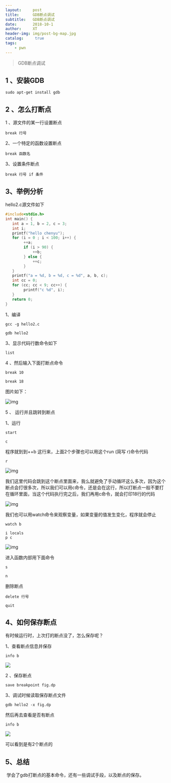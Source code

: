 ```yaml
---
layout:     post
title:      GDB断点调试
subtitle:   GDB断点调试
date:       2018-10-1
author:     XT
header-img: img/post-bg-map.jpg
catalog: 	 true
tags:
    - pwn
---
```



>GDB断点调试

## 1 、安装GDB

```
sudo apt-get install gdb
```

## 2 、怎么打断点

1 、源文件的某一行设置断点

```
break 行号
```

2、一个特定的函数设置断点

```
break 函数名
```

3、设置条件断点

```
break 行号 if 条件
```

## 3、举例分析

hello2.c源文件如下

```c++
#include<stdio.h>
int main() { 
   int a = 1, b = 2, c = 3;
   int i;
   printf("hello chenyu");  
   for (i = 0 ; i < 100; i++) {
    	++a;
        if (i > 90) {
            ++b;
        } else {
            ++c;
        }
   } 
   printf("a = %d, b = %d, c = %d", a, b, c);
   int cc = 0;
   for (cc; cc < 9; cc++) {
        printf("c %d", i);
   }
   return 0;
}
```

 

1、编译

```shell
gcc -g hello2.c
```

 

```shell
gdb hello2
```

3、显示代码行数命令如下

```shell
list
```

4 、然后输入下面打断点命令

```
break 10

break 18
```

 

图片如下：

![img](https://raw.githubusercontent.com/xineting/xineting.github.io/master/img/bgdb1.png)

5 、 运行并且跳转到断点

1、运行

```
start
```

```
c
```

程序就到到++b 这行来，上面2个步骤也可以用这个run (简写 r)命令代码

```
r
```

![img](https://raw.githubusercontent.com/xineting/xineting.github.io/master/img/bgdb2.png)

我们这里代码会跳到这个断点里面来，我么就避免了手动循环这么多次，因为这个断点会打很多次，所以我们可以用c命令，还是会在这行，所以打断点一般不要打在循环里面，当这个代码执行完之后，我们再用c命令，就会打印18行的代码

![img](https://raw.githubusercontent.com/xineting/xineting.github.io/master/img/bgdb3.png)

我们也可以用watch命令来观察变量，如果变量的值发生变化，程序就会停止

```
watch b
```

 

```
i locals
p c
```

 

![img](https://raw.githubusercontent.com/xineting/xineting.github.io/master/img/bgdb4.png)

进入函数内部用下面命令

```
s
```

 

```
n
```

删除断点

```
delete 行号
```

 

```
quit
```

## 4、如何保存断点

有时候运行时，上次打的断点没了，怎么保存呢？

1、查看断点信息并保存

```
info b
```

 ![](https://raw.githubusercontent.com/xineting/xineting.github.io/master/img/bgdb5.png)

2 、保存断点

```
save breakpoint fig.dp
```

 

3、调试时候读取保存断点文件

```
gdb hello2 -x fig.dp
```

然后再去查看是否有断点


```
info b
```

![](https://raw.githubusercontent.com/xineting/xineting.github.io/master/img/bgdb6.png)

可以看到是有2个断点的

## 5、总结

​       学会了gdb打断点的基本命令，还有一些调试手段，以及断点的保存。